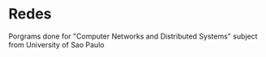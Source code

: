 # Redes
Porgrams done for "Computer Networks and Distributed Systems" subject from University of Sao Paulo

